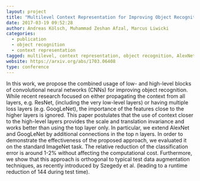 ```yaml
---
layout: project
title: "Multilevel Context Representation for Improving Object Recognition"
date: 2017-03-19 09:52:28
author: Andreas Kölsch, Muhammad Zeshan Afzal, Marcus Liwicki
categories:
  - publication
  - object recognition
  - context representation
tagged: multilevel, context representation, object recognition, AlexNet, GoogLeNet
website: https://arxiv.org/abs/1703.06408
type: conference
---
```


In this work, we propose the combined usage of low- and
high-level blocks of convolutional neural networks (CNNs)
for improving object recognition. While recent research focused
on either propagating the context from all layers, e.g.
ResNet, (including the very low-level layers) or having multiple
loss layers (e.g. GoogLeNet), the importance of the
features close to the higher layers is ignored. This paper
postulates that the use of context closer to the high-level layers
provides the scale and translation invariance and works
better than using the top layer only. In particular, we extend
AlexNet and GoogLeNet by additional connections in
the top n layers. In order to demonstrate the effectiveness
of the proposed approach, we evaluated it on the standard
ImageNet task. The relative reduction of the classification
error is around 1-2% without affecting the computational
cost. Furthermore, we show that this approach is orthogonal
to typical test data augmentation techniques, as recently
introduced by Szegedy et al. (leading to a runtime reduction
of 144 during test time).
